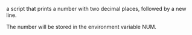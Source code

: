 a script that prints a number with two decimal places, followed by a new line.

The number will be stored in the environment variable NUM.
